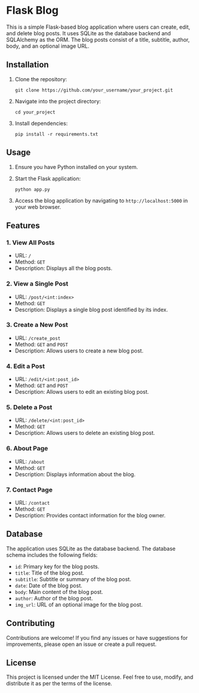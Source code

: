 # Flask Blog

This is a simple Flask-based blog application where users can create, edit, and delete blog posts. It uses SQLite as the database backend and SQLAlchemy as the ORM. The blog posts consist of a title, subtitle, author, body, and an optional image URL.

## Installation

1. Clone the repository:

    ```
    git clone https://github.com/your_username/your_project.git
    ```

2. Navigate into the project directory:

    ```
    cd your_project
    ```

3. Install dependencies:

    ```
    pip install -r requirements.txt
    ```

## Usage

1. Ensure you have Python installed on your system.

2. Start the Flask application:

    ```
    python app.py
    ```

3. Access the blog application by navigating to `http://localhost:5000` in your web browser.

## Features

### 1. View All Posts

- URL: `/`
- Method: `GET`
- Description: Displays all the blog posts.

### 2. View a Single Post

- URL: `/post/<int:index>`
- Method: `GET`
- Description: Displays a single blog post identified by its index.

### 3. Create a New Post

- URL: `/create_post`
- Method: `GET` and `POST`
- Description: Allows users to create a new blog post.

### 4. Edit a Post

- URL: `/edit/<int:post_id>`
- Method: `GET` and `POST`
- Description: Allows users to edit an existing blog post.

### 5. Delete a Post

- URL: `/delete/<int:post_id>`
- Method: `GET`
- Description: Allows users to delete an existing blog post.

### 6. About Page

- URL: `/about`
- Method: `GET`
- Description: Displays information about the blog.

### 7. Contact Page

- URL: `/contact`
- Method: `GET`
- Description: Provides contact information for the blog owner.

## Database

The application uses SQLite as the database backend. The database schema includes the following fields:

- `id`: Primary key for the blog posts.
- `title`: Title of the blog post.
- `subtitle`: Subtitle or summary of the blog post.
- `date`: Date of the blog post.
- `body`: Main content of the blog post.
- `author`: Author of the blog post.
- `img_url`: URL of an optional image for the blog post.

## Contributing

Contributions are welcome! If you find any issues or have suggestions for improvements, please open an issue or create a pull request.

## License

This project is licensed under the MIT License. Feel free to use, modify, and distribute it as per the terms of the license.

